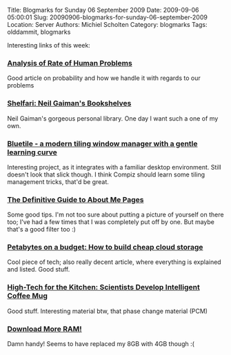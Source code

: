 Title: Blogmarks for Sunday 06 September 2009
Date: 2009-09-06 05:00:01
Slug: 20090906-blogmarks-for-sunday-06-september-2009
Location: Server
Authors: Michiel Scholten
Category: blogmarks
Tags: olddammit, blogmarks

<p>Interesting links of this week:</p>
<h3><a href="http://home.znet.com/schester/calculations/analysis_of_rate_of_rare_problems.html">Analysis of Rate of Human Problems</a></h3>
<p>Good article on probability and how we handle it with regards to our problems</p>
<h3><a href="http://blog.shelfari.com/my_weblog/2009/09/neil.html">Shelfari: Neil Gaiman's Bookshelves</a></h3>
<p>Neil Gaiman's gorgeous personal library. One day I want such a one of my own.</p>
<h3><a href="http://projects.haskell.org/bluetile/">Bluetile - a modern tiling window manager with a gentle learning curve</a></h3>
<p>Interesting project, as it integrates with a familiar desktop environment. Still doesn't look that slick though. I think Compiz should learn some tiling management tricks, that'd be great.</p>
<h3><a href="http://webdesignledger.com/tips/the-definitive-guide-to-about-me-pages">The Definitive Guide to About Me Pages</a></h3>
<p>Some good tips. I'm not too sure about putting a picture of yourself on there too; I've had a few times that I was completely put off by one. But maybe that's a good filter too :)</p>
<h3><a href="http://blog.backblaze.com/2009/09/01/petabytes-on-a-budget-how-to-build-cheap-cloud-storage/">Petabytes on a budget: How to build cheap cloud storage</a></h3>
<p>Cool piece of tech; also really decent article, where everything is explained and listed. Good stuff.</p>
<h3><a href="http://www.spiegel.de/international/zeitgeist/0,1518,643702,00.html">High-Tech for the Kitchen: Scientists Develop Intelligent Coffee Mug</a></h3>
<p>Good stuff. Interesting material btw, that phase change material (PCM)</p>
<h3><a href="http://www.downloadmoreram.com/">Download More RAM!</a></h3>
<p>Damn handy! Seems to have replaced my 8GB with 4GB though :(</p>
